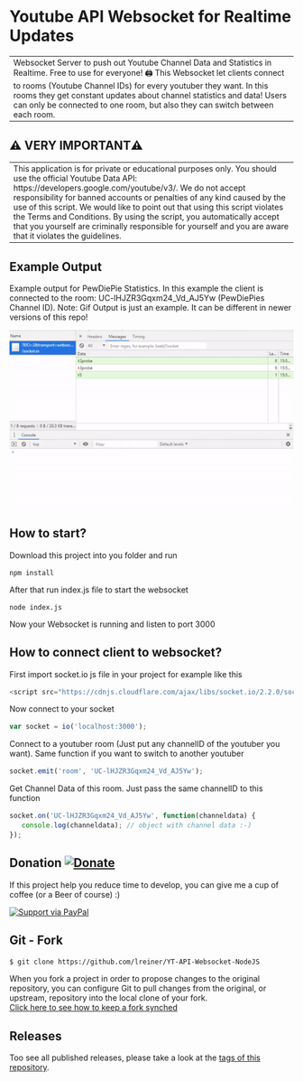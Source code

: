 # Youtube API Websocket for Realtime Updates
<table>
<tr>
<td>
Websocket Server to push out Youtube Channel Data and Statistics in Realtime. Free to use for everyone!  🖨
This Websocket let clients connect to rooms (Youtube Channel IDs) for every youtuber they want. In this rooms they get constant updates about channel statistics and data!
Users can only be connected to one room, but also they can switch between each room.
</tr>
</table>

## :warning: VERY IMPORTANT:warning:
<table>
<tr>
<td>
This application is for private or educational purposes only. You should use the official Youtube Data API: https://developers.google.com/youtube/v3/.
We do not accept responsibility for banned accounts or penalties of any kind caused by the use of this script. We would like to point out that using this script violates the Terms and Conditions. By using the script, you automatically accept that you yourself are criminally responsible for yourself and you are aware that it violates the guidelines.
</td>
</tr>
</table>


## Example Output
Example output for PewDiePie Statistics. In this example the client is connected to the room: UC-lHJZR3Gqxm24_Vd_AJ5Yw (PewDiePies Channel ID). Note: Gif Output is just an example. It can be different in newer versions of this repo!

![](example.gif)

## How to start?
Download this project into you folder and run
```
npm install
```
After that run index.js file to start the websocket
```
node index.js
```
Now your Websocket is running and listen to port 3000

## How to connect client to websocket?
First import socket.io js file in your project for example like this
```javascript
<script src="https://cdnjs.cloudflare.com/ajax/libs/socket.io/2.2.0/socket.io.js"></script>
```
Now connect to your socket 
```javascript
var socket = io('localhost:3000');
```
Connect to a youtuber room (Just put any channelID of the youtuber you want). Same function if you want to switch to another youtuber
```javascript
socket.emit('room', 'UC-lHJZR3Gqxm24_Vd_AJ5Yw');
```
Get Channel Data of this room. Just pass the same channelID to this function
```javascript
socket.on('UC-lHJZR3Gqxm24_Vd_AJ5Yw', function(channeldata) {
   console.log(channeldata); // object with channel data :-)
});
```

## Donation [![Donate](https://img.shields.io/badge/Donate-PayPal-green.svg)](https://www.paypal.me/LukasReiner/) 
If this project help you reduce time to develop, you can give me a cup of coffee (or a Beer of course) :)

[![Support via PayPal](https://cdn.rawgit.com/twolfson/paypal-github-button/1.0.0/dist/button.svg)](https://www.paypal.me/LukasReiner/) 

## Git - Fork

```
$ git clone https://github.com/lreiner/YT-API-Websocket-NodeJS
```
When you fork a project in order to propose changes to the original repository, you can configure Git to pull changes from the original, or upstream, repository into the local clone of your fork.</br >
[Click here to see how to keep a fork synched](https://help.github.com/articles/fork-a-repo/)

## Releases

Too see all published releases, please take a look at the [tags of this repository](https://github.com/lreiner/YT-API-Websocket-NodeJS/tags).
